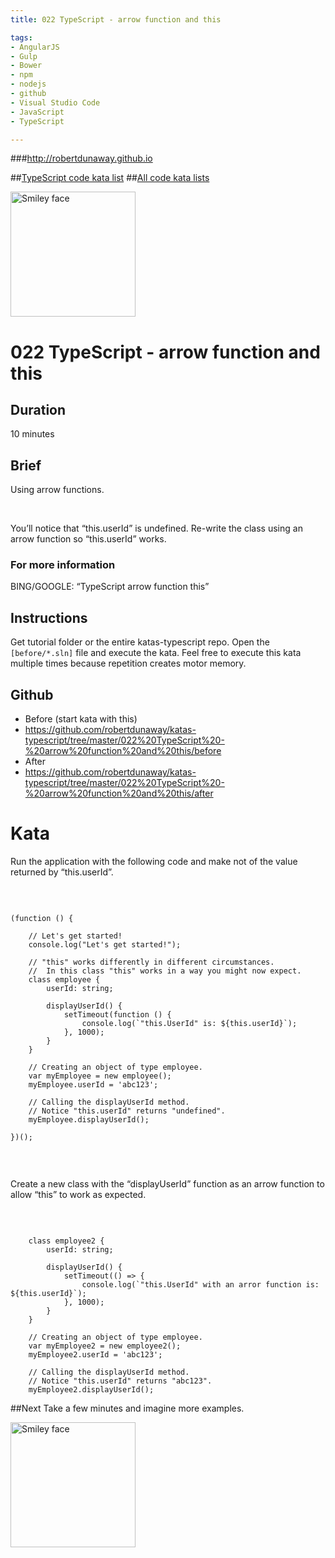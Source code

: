 ```yaml
---
title: 022 TypeScript - arrow function and this

tags: 
- AngularJS
- Gulp
- Bower
- npm
- nodejs
- github
- Visual Studio Code
- JavaScript
- TypeScript

---
```


###http://robertdunaway.github.io

##[TypeScript code kata list](http://mycodekatas.github.io/typescript.html)
##[All code kata lists](http://mycodekatas.github.io/)

 <img src="https://raw.githubusercontent.com/robertdunaway/katas-typescript/master/katas-TS-logo.png" alt="Smiley face" height="200" width="200"> 

# 022 TypeScript - arrow function and this

## Duration
10 minutes

## Brief
Using arrow functions.  

<br>

You’ll notice that “this.userId” is undefined.  Re-write the class using an arrow function so “this.userId” works.

### For more information 
BING/GOOGLE: “TypeScript arrow function this”

## Instructions
Get tutorial folder or the entire katas-typescript repo.
Open the `[before/*.sln]` file and execute the kata.
Feel free to execute this kata multiple times because repetition creates motor memory.

## Github
 - Before (start kata with this)
  - https://github.com/robertdunaway/katas-typescript/tree/master/022%20TypeScript%20-%20arrow%20function%20and%20this/before
 - After
  - https://github.com/robertdunaway/katas-typescript/tree/master/022%20TypeScript%20-%20arrow%20function%20and%20this/after


# Kata


Run the application with the following code and make not of the value returned by “this.userId”.

<br>

```

(function () {
    
    // Let's get started!
    console.log("Let's get started!");

    // "this" works differently in different circumstances.
    //  In this class "this" works in a way you might now expect.
    class employee {
        userId: string;

        displayUserId() {
            setTimeout(function () {
                console.log(`"this.UserId" is: ${this.userId}`);
            }, 1000);
        }
    }

    // Creating an object of type employee.
    var myEmployee = new employee();
    myEmployee.userId = 'abc123';

    // Calling the displayUserId method.  
    // Notice "this.userId" returns "undefined".
    myEmployee.displayUserId();

})();


```

<br>

Create a new class with the “displayUserId” function as an arrow function to allow “this” to work as expected.

<br>

```

    class employee2 {
        userId: string;

        displayUserId() {
            setTimeout(() => {
                console.log(`"this.UserId" with an arror function is: ${this.userId}`);
            }, 1000);
        }
    }

    // Creating an object of type employee.
    var myEmployee2 = new employee2();
    myEmployee2.userId = 'abc123';

    // Calling the displayUserId method.  
    // Notice "this.userId" returns "abc123".
    myEmployee2.displayUserId();

```

##Next
Take a few minutes and imagine more examples. 

 <img src="https://raw.githubusercontent.com/robertdunaway/katas-typescript/master/katas-TS-logo.png" alt="Smiley face" height="200" width="200"> 